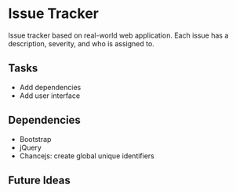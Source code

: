 # Issue Tracker
Issue tracker based on real-world web application. Each issue has a description, severity, and who is assigned to.

## Tasks
- Add dependencies
- Add user interface

## Dependencies
- Bootstrap
- jQuery
- Chancejs: create global unique identifiers

## Future Ideas